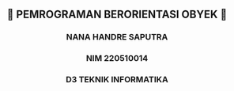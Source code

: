 ## <center> 🚀 PEMROGRAMAN BERORIENTASI OBYEK 🚀</center>

### <center>NANA HANDRE SAPUTRA</center>

### <center>NIM 220510014</center>

### <center>D3 TEKNIK INFORMATIKA</center>
